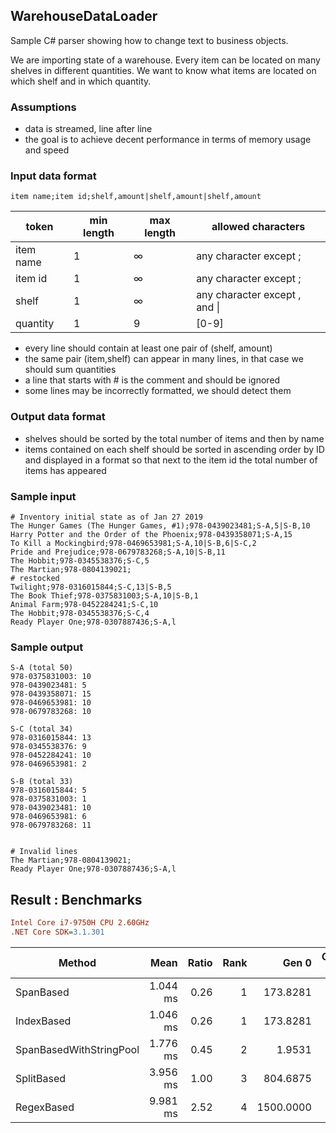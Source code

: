 ﻿## WarehouseDataLoader
Sample C# parser showing how to change text to business objects.

We are importing state of a warehouse. Every item can be located on many shelves in different quantities. We want to know what items are located on which shelf and in which quantity.

### Assumptions
- data is streamed, line after line
- the goal is to achieve decent performance in terms of memory usage and speed

### Input data format
```
item name;item id;shelf,amount|shelf,amount|shelf,amount
```
token        | min length | max length | allowed characters
------------ | ---------- | -----------| ------------
item name    | 1          | ∞          | any character except ;
item id      | 1          | ∞          | any character except ;
shelf        | 1          | ∞          | any character except , and \|
quantity     | 1          | 9          | [0-9]

- every line should contain at least one pair of (shelf, amount)
- the same pair (item,shelf) can appear in many lines, in that case we should sum quantities
- a line that starts with # is the comment and should be ignored
- some lines may be incorrectly formatted, we should detect them

### Output data format
- shelves should be sorted by the total number of items and then by name
- items contained on each shelf should be sorted in ascending order by ID and displayed in a format so that next to the item id
the total number of items has appeared

### Sample input
```
# Inventory initial state as of Jan 27 2019
The Hunger Games (The Hunger Games, #1);978-0439023481;S-A,5|S-B,10
Harry Potter and the Order of the Phoenix;978-0439358071;S-A,15
To Kill a Mockingbird;978-0469653981;S-A,10|S-B,6|S-C,2
Pride and Prejudice;978-0679783268;S-A,10|S-B,11
The Hobbit;978-0345538376;S-C,5
The Martian;978-0804139021;
# restocked
Twilight;978-0316015844;S-C,13|S-B,5
The Book Thief;978-0375831003;S-A,10|S-B,1
Animal Farm;978-0452284241;S-C,10
The Hobbit;978-0345538376;S-C,4
Ready Player One;978-0307887436;S-A,l
```


### Sample output
```
S-A (total 50)
978-0375831003: 10
978-0439023481: 5
978-0439358071: 15
978-0469653981: 10
978-0679783268: 10

S-C (total 34)
978-0316015844: 13
978-0345538376: 9
978-0452284241: 10
978-0469653981: 2

S-B (total 33)
978-0316015844: 5
978-0375831003: 1
978-0439023481: 10
978-0469653981: 6
978-0679783268: 11


# Invalid lines
The Martian;978-0804139021;
Ready Player One;978-0307887436;S-A,l
```

## Result : Benchmarks


``` ini
Intel Core i7-9750H CPU 2.60GHz
.NET Core SDK=3.1.301
```
|                  Method |     Mean | Ratio | Rank |     Gen 0 | Gen 1 | Gen 2 |  Allocated |
|------------------------ |---------:|------:|-----:|----------:|------:|------:|-----------:|
|               SpanBased | 1.044 ms |  0.26 |    1 |  173.8281 |     - |     - | 1074.37 KB |
|              IndexBased | 1.046 ms |  0.26 |    1 |  173.8281 |     - |     - | 1074.34 KB |
| SpanBasedWithStringPool | 1.776 ms |  0.45 |    2 |    1.9531 |     - |     - |   17.36 KB |
|              SplitBased | 3.956 ms |  1.00 |    3 |  804.6875 |     - |     - | 4968.07 KB |
|              RegexBased | 9.981 ms |  2.52 |    4 | 1500.0000 |     - |     - | 9235.26 KB |
